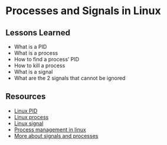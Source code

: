 # Processes and Signals in Linux

## Lessons Learned

- What is a PID
- What is a process
- How to find a process’ PID
- How to kill a process
- What is a signal
- What are the 2 signals that cannot be ignored

## Resources
- [Linux PID](http://www.linfo.org/pid.html)
- [Linux process](https://www.thegeekstuff.com/2012/03/linux-processes-environment/)
- [Linux signal](https://www.educative.io/answers/what-are-linux-signals)
- [Process management in linux](https://www.digitalocean.com/community/tutorials/process-management-in-linux)
- [More about signals and processes](https://www.computerhope.com/unix/signals.htm)
